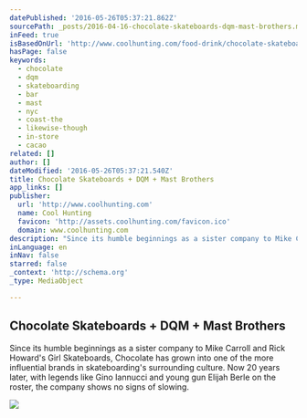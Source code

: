 ```yaml
---
datePublished: '2016-05-26T05:37:21.862Z'
sourcePath: _posts/2016-04-16-chocolate-skateboards-dqm-mast-brothers.md
inFeed: true
isBasedOnUrl: 'http://www.coolhunting.com/food-drink/chocolate-skateboards-dqm-mast-brothers-bar'
hasPage: false
keywords:
  - chocolate
  - dqm
  - skateboarding
  - bar
  - mast
  - nyc
  - coast-the
  - likewise-though
  - in-store
  - cacao
related: []
author: []
dateModified: '2016-05-26T05:37:21.540Z'
title: Chocolate Skateboards + DQM + Mast Brothers
app_links: []
publisher:
  url: 'http://www.coolhunting.com'
  name: Cool Hunting
  favicon: 'http://assets.coolhunting.com/favicon.ico'
  domain: www.coolhunting.com
description: "Since its humble beginnings as a sister company to Mike Carroll and Rick Howard's Girl Skateboards, Chocolate has grown into one of the more influential brands in skateboarding's surrounding culture. Now 20 years later, with legends like Gino Iannucci and young gun Elijah Berle on the roster, the company shows no signs of slowing."
inLanguage: en
inNav: false
starred: false
_context: 'http://schema.org'
_type: MediaObject

---
```

<article style=""><h1>Chocolate Skateboards + DQM + Mast Brothers</h1><p>Since its humble beginnings as a sister company to Mike Carroll and Rick Howard's Girl Skateboards, Chocolate has grown into one of the more influential brands in skateboarding's surrounding culture. Now 20 years later, with legends like Gino Iannucci and young gun Elijah Berle on the roster, the company shows no signs of slowing.</p><img src="http://assets.coolhunting.com/coolhunting/2014/09/large_Mast-Bros-x-DQM-x-Chocolate-thumb.jpg" /></article>